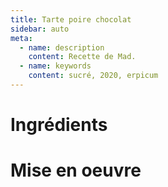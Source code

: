 ```yaml
---
title: Tarte poire chocolat
sidebar: auto
meta:
  - name: description
    content: Recette de Mad.
  - name: keywords
    content: sucré, 2020, erpicum
---
```


# Ingrédients

# Mise en oeuvre
